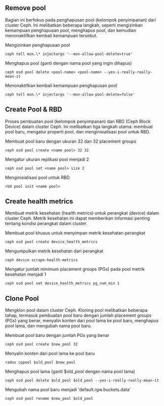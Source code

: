 ## Remove pool 
Bagian ini berfokus pada penghapusan pool (kelompok penyimpanan) dari cluster Ceph. Ini melibatkan beberapa langkah, seperti mengizinkan kemampuan penghapusan pool, menghapus pool, dan kemudian menonaktifkan kembali kemampuan tersebut.

Mengizinkan penghapusan pool
```
ceph tell mon.\* injectargs '--mon-allow-pool-delete=true'
```
Menghapus pool (ganti <pool-name> dengan nama pool yang ingin dihapus)
```
ceph osd pool delete <pool-name> <pool-name> --yes-i-really-really-mean-it
```
Menonaktifkan kembali kemampuan penghapusan pool
```
ceph tell mon.\* injectargs '--mon-allow-pool-delete=false'
```

## Create Pool & RBD 
Proses pembuatan pool (kelompok penyimpanan) dan RBD (Ceph Block Device) dalam cluster Ceph. Ini melibatkan tiga langkah utama: membuat pool baru, mengatur properti pool, dan menginisialisasi pool untuk RBD.

Membuat pool baru dengan ukuran 32 dan 32 placement groups
```
ceph osd pool create <name pool> 32 32
```
Mengatur ukuran replikasi pool menjadi 2
```
ceph osd pool set <name pool> size 2
```
Menginisialisasi pool untuk RBD
```
rbd pool init <name pool>
```

## Create health metrics
Membuat metrik kesehatan (health metrics) untuk perangkat (device) dalam cluster Ceph. Metrik kesehatan ini dapat memberikan informasi penting tentang kondisi perangkat dalam cluster.

Membuat pool khusus untuk menyimpan metrik kesehatan perangkat
```
ceph osd pool create device_health_metrics
```
Mengumpulkan metrik kesehatan dari perangkat
```
ceph device scrape-health-metrics
```
Mengatur jumlah minimum placement groups (PGs) pada pool metrik kesehatan menjadi 1
```
ceph osd pool set device_health_metrics pg_num_min 1
```

## Clone Pool 
Mengklon pool dalam cluster Ceph. Kloning pool melibatkan beberapa tahap, termasuk pembuatan pool baru dengan jumlah placement groups (PGs) yang benar, menyalin konten dari pool lama ke pool baru, menghapus pool lama, dan mengubah nama pool baru.

Membuat pool baru dengan jumlah PGs yang benar
```
ceph osd pool create $new_pool 32
```

Menyalin konten dari pool lama ke pool baru
```
rados cppool $old_pool $new_pool
```

Menghapus pool lama (ganti $old_pool dengan nama pool lama)
```
ceph osd pool delete $old_pool $old_pool --yes-i-really-really-mean-it
```
Mengubah nama pool baru menjadi 'default.rgw.buckets.data'
```
ceph osd pool rename $new_pool $old_pool
```

